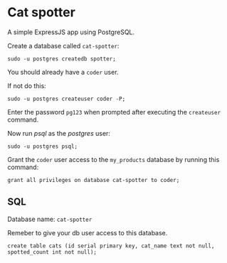 # Cat spotter

A simple ExpressJS app using PostgreSQL.


Create a database called `cat-spotter`:

```
sudo -u postgres createdb spotter;
```

You should already have a `coder` user.

If not do this:

```
sudo -u postgres createuser coder -P;
```

Enter the password `pg123` when prompted after executing the `createuser` command. 

Now run *psql* as the *postgres* user:

```
sudo -u postgres psql;
```

Grant the `coder` user access to the `my_products` database by running this command: 

```
grant all privileges on database cat-spotter to coder;
```

## SQL

Database name: `cat-spotter`

Remeber to give your db user access to this database.

```
create table cats (id serial primary key, cat_name text not null, spotted_count int not null);
```
